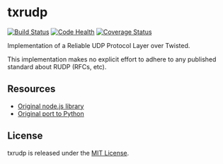 # txrudp

[![Build Status](https://travis-ci.org/Renelvon/txrudp.svg?branch=master)](https://travis-ci.org/Renelvon/txrudp)
[![Code Health](https://landscape.io/github/Renelvon/txrudp/master/landscape.svg?style=flat)](https://landscape.io/github/Renelvon/txrudp/master)
[![Coverage Status](https://coveralls.io/repos/Renelvon/txrudp/badge.svg)](https://coveralls.io/r/Renelvon/txrudp)

Implementation of a Reliable UDP Protocol Layer over Twisted.

This implementation makes no explicit effort to adhere to any published standard about RUDP (RFCs, etc).

## Resources
* [Original node.js library](https://github.com/shovon/node-rudp)
* [Original port to Python](https://github.com/hoffmabc/python-rudp)

## License
txrudp is released under the [MIT License](LICENSE).
